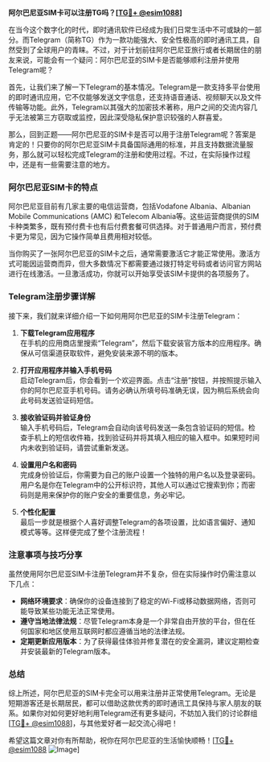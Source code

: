 **阿尔巴尼亚SIM卡可以注册TG吗？[[TG💪+ @esim1088](https://t.me/s/esim1088)]**

在当今这个数字化的时代，即时通讯软件已经成为我们日常生活中不可或缺的一部分。而Telegram（简称TG）作为一款功能强大、安全性极高的即时通讯工具，自然受到了全球用户的青睐。不过，对于计划前往阿尔巴尼亚旅行或者长期居住的朋友来说，可能会有一个疑问：阿尔巴尼亚的SIM卡是否能够顺利注册并使用Telegram呢？

首先，让我们来了解一下Telegram的基本情况。Telegram是一款支持多平台使用的即时通讯应用，它不仅能够发送文字信息，还支持语音通话、视频聊天以及文件传输等功能。此外，Telegram以其强大的加密技术著称，用户之间的交流内容几乎无法被第三方窃取或监控，因此深受隐私保护意识较强的人群喜爱。

那么，回到正题——阿尔巴尼亚的SIM卡是否可以用于注册Telegram呢？答案是肯定的！只要你的阿尔巴尼亚SIM卡具备国际通用的标准，并且支持数据流量服务，那么就可以轻松完成Telegram的注册和使用过程。不过，在实际操作过程中，还是有一些需要注意的地方。

### 阿尔巴尼亚SIM卡的特点

阿尔巴尼亚目前有几家主要的电信运营商，包括Vodafone Albania、Albanian Mobile Communications (AMC) 和Telecom Albania等。这些运营商提供的SIM卡种类繁多，既有预付费卡也有后付费套餐可供选择。对于普通用户而言，预付费卡更为常见，因为它操作简单且费用相对较低。

当你购买了一张阿尔巴尼亚的SIM卡之后，通常需要激活它才能正常使用。激活方式可能因运营商而异，但大多数情况下都需要通过拨打特定号码或者访问官方网站进行在线激活。一旦激活成功，你就可以开始享受该SIM卡提供的各项服务了。

### Telegram注册步骤详解

接下来，我们就来详细介绍一下如何用阿尔巴尼亚的SIM卡注册Telegram：

1. **下载Telegram应用程序**  
   在手机的应用商店里搜索“Telegram”，然后下载安装官方版本的应用程序。确保从可信渠道获取软件，避免安装来源不明的版本。

2. **打开应用程序并输入手机号码**  
   启动Telegram后，你会看到一个欢迎界面。点击“注册”按钮，并按照提示输入你的阿尔巴尼亚手机号码。请务必确认所填号码准确无误，因为稍后系统会向此号码发送验证码短信。

3. **接收验证码并验证身份**  
   输入手机号码后，Telegram会自动向该号码发送一条包含验证码的短信。检查手机上的短信收件箱，找到验证码并将其填入相应的输入框中。如果短时间内未收到验证码，请尝试重新发送。

4. **设置用户名和密码**  
   完成身份验证后，你需要为自己的账户设置一个独特的用户名以及登录密码。用户名是你在Telegram中的公开标识符，其他人可以通过它搜索到你；而密码则是用来保护你的账户安全的重要信息，务必牢记。

5. **个性化配置**  
   最后一步就是根据个人喜好调整Telegram的各项设置，比如语言偏好、通知模式等等。这样便完成了整个注册流程！

### 注意事项与技巧分享

虽然使用阿尔巴尼亚SIM卡注册Telegram并不复杂，但在实际操作时仍需注意以下几点：

- **网络环境要求**：确保你的设备连接到了稳定的Wi-Fi或移动数据网络，否则可能导致某些功能无法正常使用。
- **遵守当地法律法规**：尽管Telegram本身是一个非常自由开放的平台，但在任何国家和地区使用互联网时都应遵循当地的法律法规。
- **定期更新应用版本**：为了获得最佳体验并修复潜在的安全漏洞，建议定期检查并安装最新的Telegram版本。

### 总结

综上所述，阿尔巴尼亚的SIM卡完全可以用来注册并正常使用Telegram。无论是短期游客还是长期居民，都可以借助这款优秀的即时通讯工具保持与家人朋友的联系。如果你对如何更好地利用Telegram还有更多疑问，不妨加入我们的讨论群组[[TG💪+ @esim1088](https://t.me/s/esim1088)]，与其他爱好者一起交流心得吧！

希望这篇文章对你有所帮助，祝你在阿尔巴尼亚的生活愉快顺畅！[[TG💪+ @esim1088](https://t.me/s/esim1088) ![Image](https://i.postimg.cc/4NQfJmqS/Snipaste-2025-05-13-00-14-12.png)]